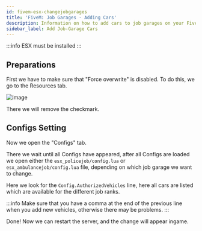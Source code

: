 ```yaml
---
id: fivem-esx-changejobgarages
title: 'FiveM: Job Garages - Adding Cars'
description: Information on how to add cars to job garages on your FiveM server with ESX from ZAP-Hosting - ZAP-Hosting.com documentation
sidebar_label: Add Job-Garage Cars
---
```


:::info
ESX must be installed
:::


## Preparations

First we have to make sure that "Force overwrite" is disabled.
To do this, we go to the Resources tab.

![image](https://user-images.githubusercontent.com/13604413/159166808-46b4c1fb-34e2-4fb4-b2bb-07de12285f38.png)

There we will remove the checkmark.


## Configs Setting

Now we open the "Configs" tab.

There we wait until all Configs have appeared, after all Configs are loaded we open either the `esx_policejob/config.lua` or `esx_ambulancejob/config.lua` file, depending on which job garage we want to change.

Here we look for the `Config.AuthorizedVehicles` line, here all cars are listed which are available for the different job ranks.

:::info
Make sure that you have a comma at the end of the previous line when you add new vehicles, otherwise there may be problems.
:::

Done! Now we can restart the server, and the change will appear ingame.
